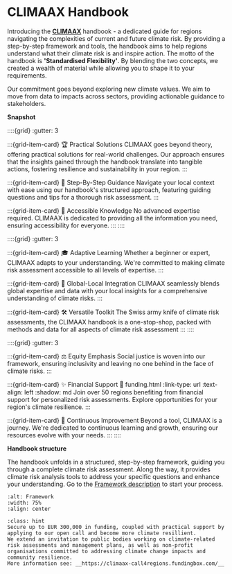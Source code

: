 # CLIMAAX Handbook

Introducing the __[CLIMAAX](https://www.climaax.eu)__ handbook - a dedicated guide for regions navigating the complexities of current and future climate risk. By providing a step-by-step framework and tools, the handbook aims to help regions understand what their climate risk is and inspire action.  The motto of the handbook is **'Standardised Flexibility'**. By blending the two concepts, we created a wealth of material while allowing you to shape it to your requirements.  

Our commitment goes beyond exploring new climate values. We aim to move from data to impacts across sectors, providing actionable guidance to stakeholders.

**Snapshot**

::::{grid}
:gutter: 3

:::{grid-item-card} 🏆 Practical Solutions
CLIMAAX goes beyond theory, offering practical solutions for real-world challenges. Our approach ensures that the insights gained through the handbook translate into tangible actions, fostering resilience and sustainability in your region.
:::

:::{grid-item-card} 🧭 Step-By-Step Guidance
Navigate your local context with ease using our handbook's structured approach, featuring guiding questions and tips for a thorough risk assessment.
:::

:::{grid-item-card} 🤲 Accessible Knowledge
No advanced expertise required. CLIMAAX is dedicated to providing all the information you need, ensuring accessibility for everyone.
:::
::::

::::{grid}
:gutter: 3

:::{grid-item-card} 🎓 Adaptive Learning
Whether a beginner or expert, CLIMAAX adapts to your understanding. We're committed to making climate risk assessment accessible to all levels of expertise.
:::

:::{grid-item-card} 🧠 Global-Local Integration 
CLIMAAX seamlessly blends global expertise and data with your local insights for a comprehensive understanding of climate risks.
:::

:::{grid-item-card} 🛠️ Versatile Toolkit
The Swiss army knife of climate risk assessments, the CLIMAAX handbook is a one-stop-shop, packed with methods and data for all aspects of climate risk assessment
:::
::::

::::{grid}
:gutter: 3

:::{grid-item-card} ⚖️ Equity Emphasis
Social justice is woven into our framework, ensuring inclusivity and leaving no one behind in the face of climate risks.
:::

:::{grid-item-card} ✨ Financial Support
:link: funding.html
:link-type: url
:text-align: left
:shadow: md
Join over 50 regions benefiting from financial support for personalized risk assessments. Explore opportunities for your region's climate resilience.
:::

:::{grid-item-card} 🚀 Continuous Improvement
Beyond a tool, CLIMAAX is a journey. We're dedicated to continuous learning and growth, ensuring our resources evolve with your needs.
:::
::::

**Handbook structure**

The handbook unfolds in a structured, step-by-step framework, guiding you through a complete climate risk assessment. Along the way, it provides climate risk analysis tools to address your specific questions and enhance your understanding. Go to the [Framework description](CRA_steps/framework.md) to start your process.

```{image} images/framework_icon.png
:alt: Framework
:width: 75%
:align: center
```

````{admonition} Obtain funding
:class: hint
Secure up to EUR 300,000 in funding, coupled with practical support by applying to our open call and become more climate resillient.  
We extend an invitation to public bodies working on climate-related risk assessments and management plans, as well as non-profit organisations committed to addressing climate change impacts and community resilience.  
More information see: __https://climaax-call4regions.fundingbox.com/__
````

